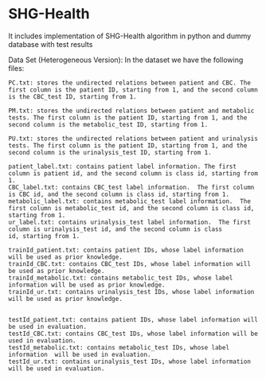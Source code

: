 # SHG-Health
It includes implementation of SHG-Health algorithm in python and dummy database with test results 


Data Set (Heterogeneous Version):
	In the dataset we have the following files: 
	
	PC.txt: stores the undirected relations between patient and CBC. The first column is the patient ID, starting from 1, and the second column is the CBC_test ID, starting from 1.
	
	PM.txt: stores the undirected relations between patient and metabolic tests. The first column is the patient ID, starting from 1, and the second column is the metabolic_test ID, starting from 1.
	
	PU.txt: stores the undirected relations between patient and urinalysis tests. The first column is the patient ID, starting from 1, and the second column is the urinalysis_test ID, starting from 1.
	
	patient_label.txt: contains patient label information. The first column is patient id, and the second column is class id, starting from 1.
	CBC_label.txt: contains CBC_test label information.  The first column is CBC id, and the second column is class id, starting from 1.
	metabolic_label.txt: contains metabolic_test label information.  The first column is metabolic_test id, and the second column is class id, starting from 1.
	ur_label.txt: contains urinalysis_test label information.  The first column is urinalysis_test id, and the second column is class         id, starting from 1.
	
	trainId_patient.txt: contains patient IDs, whose label information will be used as prior knowledge.
	trainId_CBC.txt: contains CBC_test IDs, whose label information will be used as prior knowledge.
	trainId_metabolic.txt: contains metabolic_test IDs, whose label information will be used as prior knowledge.
	trainId_ur.txt: contains urinalysis_test IDs, whose label information will be used as prior knowledge.
	
	
	testId_patient.txt: contains patient IDs, whose label information will be used in evaluation.
	testId_CBC.txt: contains CBC_test IDs, whose label information will be used in evaluation.
	testId_metabolic.txt: contains metabolic_test IDs, whose label information  will be used in evaluation.
	testId_ur.txt: contains urinalysis_test IDs, whose label information  will be used in evaluation.
